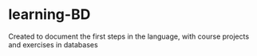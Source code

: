 # learning-BD
Created to document the first steps in the language, with course projects and exercises in databases
